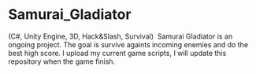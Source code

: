 # Samurai_Gladiator
(C#, Unity Engine, 3D, Hack&Slash, Survival) ​
Samurai Gladiator is an ongoing project. The goal is survive againts incoming enemies and do the best high score. I upload my current game scripts, I will update this repository when the game finish. 


